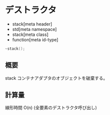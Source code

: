 # デストラクタ
* stack[meta header]
* std[meta namespace]
* stack[meta class]
* function[meta id-type]

```cpp
~stack();
```

## 概要
stack コンテナアダプタのオブジェクトを破棄する。


## 計算量
線形時間 O(n) (全要素のデストラクタ呼び出し)
